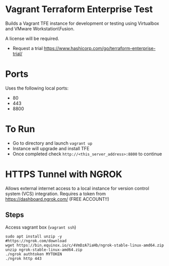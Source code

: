 # Vagrant Terraform Enterprise Test 
Builds a Vagrant TFE instance for development or testing using Virtualbox and VMware Workstation\Fusion. 

A license will be required.
- Request a trial https://www.hashicorp.com/go/terraform-enterprise-trial/

# Ports
Uses the following local ports:
 - 80
 - 443
 - 8800

# To Run
 - Go to directory and launch `vagrant up`
 - Instance will upgrade and install TFE
 - Once completed check `http://<this_server_address>:8800` to continue

# HTTPS Tunnel with NGROK
Allows external internet access to a local instance for version control system (VCS) integration. Requires a token from https://dashboard.ngrok.com/ (FREE ACCOUNT!!)
 
## Steps
Access vagrant box (`vagrant ssh`)
```
sudo apt install unzip -y
#https://ngrok.com/download
wget https://bin.equinox.io/c/4VmDzA7iaHb/ngrok-stable-linux-amd64.zip
unzip ngrok-stable-linux-amd64.zip
./ngrok authtoken MYTOKEN
./ngrok http 443
```
